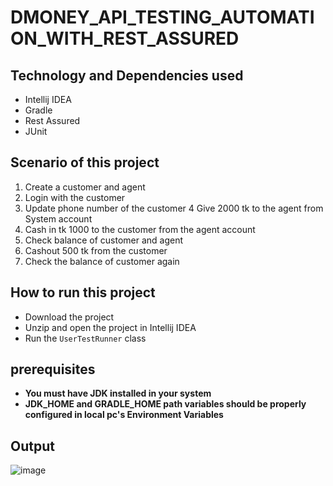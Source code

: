 # DMONEY_API_TESTING_AUTOMATION_WITH_REST_ASSURED

## Technology and Dependencies used

- Intellij IDEA
- Gradle
- Rest Assured
- JUnit


## Scenario of this project

1. Create a customer and agent
2. Login with the customer
3. Update phone number of the customer
4 Give 2000 tk to the agent from System account
5. Cash in tk 1000 to the customer  from the agent account
6. Check balance of customer and agent
7. Cashout 500 tk from the customer
8. Check the balance of customer again

## How to run this project

- Download the project
- Unzip and open the project in Intellij IDEA
- Run the ```UserTestRunner``` class

## prerequisites
- **You must have JDK installed in your system**
- **JDK_HOME and GRADLE_HOME path variables should be properly configured in local pc's Environment Variables**

## Output
![image](https://user-images.githubusercontent.com/54511128/206632509-1a7ef822-5fcd-4942-9b1f-7fc4770541b1.png)
